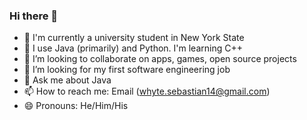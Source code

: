 ### Hi there 👋


- 🔭 I'm currently a university student in New York State
- 🌱 I use Java (primarily) and Python. I'm learning C++
- 👯 I’m looking to collaborate on apps, games, open source projects
- 🤔 I’m looking for my first software engineering job
- 💬 Ask me about Java
- 📫 How to reach me: Email (whyte.sebastian14@gmail.com)
- 😄 Pronouns: He/Him/His
